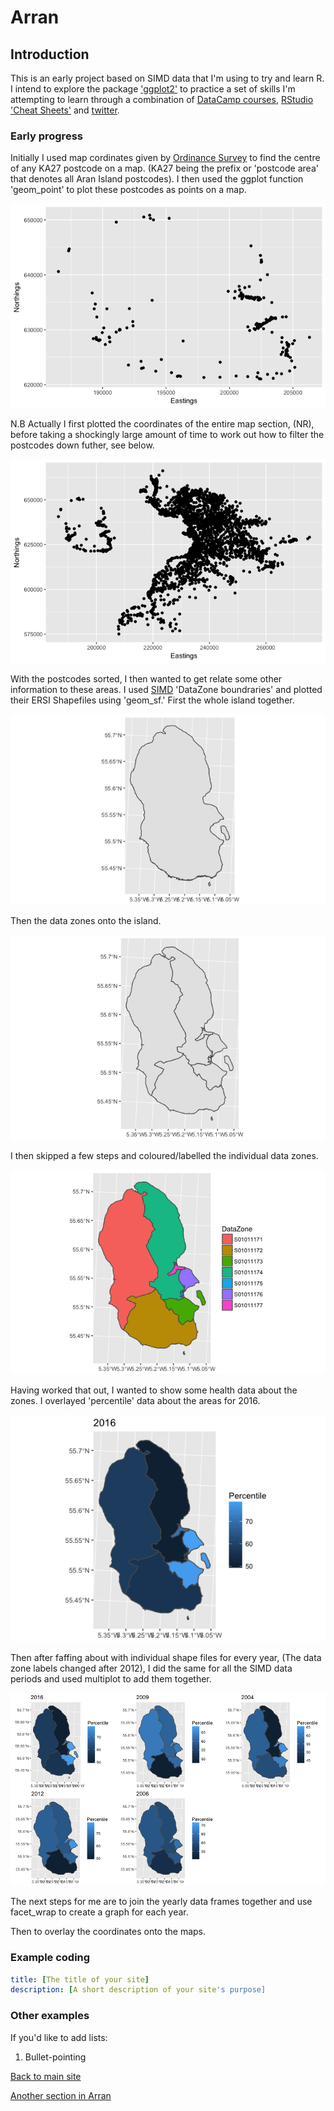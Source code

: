 # Arran

## Introduction
This is an early project based on SIMD data that I'm using to try and learn R.
I intend to explore the package ['ggplot2'](http://ggplot2.tidyverse.org/reference/ggsf.html) to practice a set of skills I'm attempting to learn through a combination of [DataCamp courses](https://www.datacamp.com/courses/free-introduction-to-r), [RStudio 'Cheat Sheets'](https://www.rstudio.com/resources/cheatsheets/) and [twitter](https://twitter.com/hashtag/Rstats?src=hash).


### Early progress

Initially I used map cordinates given by [Ordinance Survey](https://www.ordnancesurvey.co.uk/opendatadownload/products.html) to find the centre of any KA27 postcode on a map.
(KA27 being the prefix or 'postcode area' that denotes all Aran Island postcodes).
I then used the ggplot function 'geom_point' to plot these postcodes as points on a map.

![Point coordinates](Rplot03.png)

N.B Actually I first plotted the coordinates of the entire map section, (NR), before taking a shockingly large amount of time to work out how to filter the postcodes down futher, see below.

![Point coordinates whole map](Rplot02.png)

With the postcodes sorted, I then wanted to get relate some other information to these areas.
I used [SIMD](www.gov.scot/Topics/Statistics/SIMD) 'DataZone boundraries' and plotted their ERSI Shapefiles using 'geom_sf.' 
First the whole island together.

![DZ Outlines](Rplot04.png)

Then the data zones onto the island.

![DZ Outlines2](Rplot05.png)

I then skipped a few steps and coloured/labelled the individual data zones.

![DZ Outlines Colourewd](Rplot06.png)

Having worked that out, I wanted to show some health data about the zones. I overlayed 'percentile' data about the areas for 2016.

![DZ Outlines Colourewd](Rplot07.png)

Then after faffing about with individual shape files for every year, (The data zone labels changed after 2012), I did the same for all the SIMD data periods and used multiplot to add them together.

![Multiplot plot](Rplot.png)

The next steps for me are to join the yearly data frames together and use facet_wrap to create a graph for each year.

Then to overlay the coordinates onto the maps.

### Example coding
```yml
title: [The title of your site]
description: [A short description of your site's purpose]
```
### Other examples

If you'd like to add lists:

1. Bullet-pointing

[Back to main site](https://fergustaylor.github.io) 

[Another section in Arran](CopyOfREADME.md)
